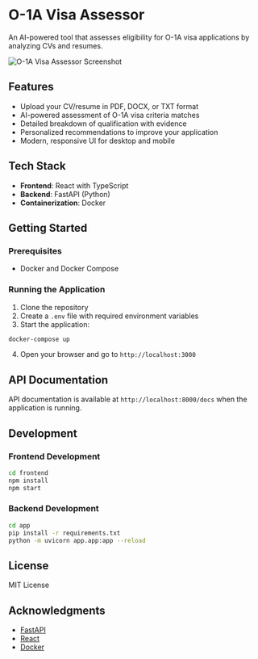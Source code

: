 # O-1A Visa Assessor

An AI-powered tool that assesses eligibility for O-1A visa applications by analyzing CVs and resumes.

![O-1A Visa Assessor Screenshot](frontend/public/screenshot.png)

## Features

- Upload your CV/resume in PDF, DOCX, or TXT format
- AI-powered assessment of O-1A visa criteria matches
- Detailed breakdown of qualification with evidence
- Personalized recommendations to improve your application
- Modern, responsive UI for desktop and mobile

## Tech Stack

- **Frontend**: React with TypeScript
- **Backend**: FastAPI (Python)
- **Containerization**: Docker

## Getting Started

### Prerequisites

- Docker and Docker Compose

### Running the Application

1. Clone the repository
2. Create a `.env` file with required environment variables
3. Start the application:

```bash
docker-compose up
```

4. Open your browser and go to `http://localhost:3000`

## API Documentation

API documentation is available at `http://localhost:8000/docs` when the application is running.

## Development

### Frontend Development

```bash
cd frontend
npm install
npm start
```

### Backend Development

```bash
cd app
pip install -r requirements.txt
python -m uvicorn app.app:app --reload
```

## License

MIT License

## Acknowledgments

- [FastAPI](https://fastapi.tiangolo.com/)
- [React](https://reactjs.org/)
- [Docker](https://www.docker.com/)
